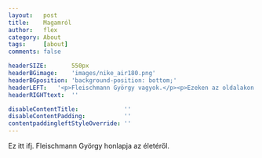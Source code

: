 ```yaml
---
layout:   post
title:    Magamról
author:   flex
category: About
tags:     [about]
comments: false

headerSIZE:       550px
headerBGimage:    'images/nike_air180.png'
headerBGposition: 'background-position: bottom;'
headerLEFT:   '<p>Fleischmann György vagyok.</p><p>Ezeken az oldalakon rólam találhatsz majd meg néhány dolgot.</p><p>Mohácson születtem és egy kisebb budapesti kitérő után újra Mohácson élek és még mindig informatikusként dolgozom.</p>'
headerRIGHTtext:  ''

disableContentTitle:             ''
disableContentPadding:           ''
contentpaddingleftStyleOverride: ''
---
```


Ez itt ifj. Fleischmann György honlapja az életéről.